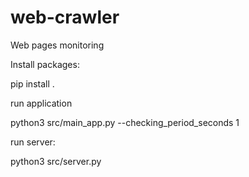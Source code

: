 # web-crawler
Web pages monitoring

Install packages:

pip install .

run application

python3 src/main_app.py --checking_period_seconds 1

run server:

python3 src/server.py
